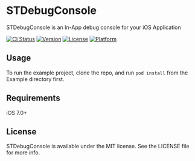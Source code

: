 # STDebugConsole 

STDebugConsole is an In-App debug console for your iOS Application

[![CI Status](http://img.shields.io/travis/chenxing.cx/STDebugConsole.svg?style=flat)](https://travis-ci.org/startry/STDebugConsole)
[![Version](https://img.shields.io/cocoapods/v/STDebugConsole.svg?style=flat)](http://cocoapods.org/pods/STDebugConsole)
[![License](https://img.shields.io/cocoapods/l/STDebugConsole.svg?style=flat)](http://cocoapods.org/pods/STDebugConsole)
[![Platform](https://img.shields.io/cocoapods/p/STDebugConsole.svg?style=flat)](http://cocoapods.org/pods/STDebugConsole)

## Usage

To run the example project, clone the repo, and run `pod install` from the Example directory first.

## Requirements

iOS 7.0+

<!--## Installation
 
 STDebugConsole is available through [CocoaPods](http://cocoapods.org). To install
 it, simply add the following line to your Podfile:
 
 ```ruby
 pod "STDebugConsole"
 ```-->

## License

STDebugConsole is available under the MIT license. See the LICENSE file for more info.
